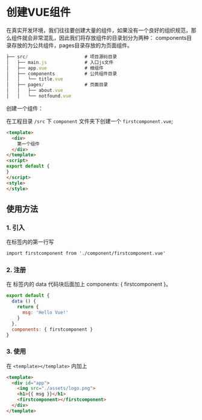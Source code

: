 # 创建VUE组件

在真实开发环境，我们往往要创建大量的组件，如果没有一个良好的组织规范，那么组件就会非常混乱，因此我们将存放组件的目录划分为两种： components目录存放的为公共组件，pages目录存放的为页面组件。

```js
├── src/                     # 项目源码目录
│   ├── main.js              # 入口js文件
│   ├── app.vue              # 根组件
│   ├── components           # 公共组件目录
│   │   └── title.vue
│   ├── pages/               # 页面目录
│   │   ├── about.vue
│   │   └── notfound.vue
```

创建一个组件：

在工程目录 `/src` 下 `component` 文件夹下创建一个 `firstcomponent.vue`;

```html
<template>
  <div>
    第一个组件
  </div>
</template>
<script>
export default {
}
</script>
<style>
</style>
```

## 使用方法

### 1. 引入

在标签内的第一行写

```html
import firstcomponent from './component/firstcomponent.vue'
```

### 2. 注册

在 标签内的 data 代码块后面加上 components: { firstcomponent }。

```js
export default {
  data () {
    return {
      msg: 'Hello Vue!'
    }
  },
  components: { firstcomponent }
}
```

### 3. 使用

在 `<template></template>` 内加上

```html
<template>
  <div id="app">
    <img src="./assets/logo.png">
    <h1>{{ msg }}</h1>
    <firstcomponent></firstcomponent>
  </div>
</template>
```
